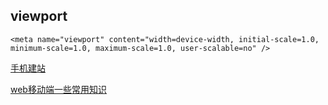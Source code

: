 ## viewport

```
<meta name="viewport" content="width=device-width, initial-scale=1.0, minimum-scale=1.0, maximum-scale=1.0, user-scalable=no" />
```


[手机建站](http://www.lanrenmb.com/yidongyunying/shoujijianzhan/)


[web移动端一些常用知识](http://www.cnblogs.com/alantao/p/5661213.html)



